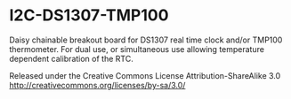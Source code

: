 I2C-DS1307-TMP100
=================

Daisy chainable breakout board for DS1307 real time clock and/or TMP100 thermometer. For dual use, or simultaneous use allowing temperature dependent calibration of the RTC.

Released under the Creative Commons License Attribution-ShareAlike 3.0 http://creativecommons.org/licenses/by-sa/3.0/
